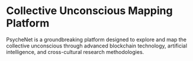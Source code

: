 #  Collective Unconscious Mapping Platform
 PsycheNet is a groundbreaking platform designed to explore and map the collective unconscious through advanced blockchain technology, artificial intelligence, and cross-cultural research methodologies. 
